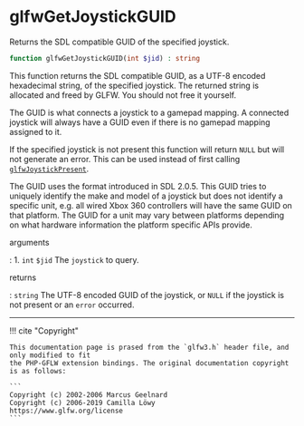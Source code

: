 # glfwGetJoystickGUID
Returns the SDL compatible GUID of the specified joystick.

```php
function glfwGetJoystickGUID(int $jid) : string
```

This function returns the SDL compatible GUID, as a UTF-8 encoded
hexadecimal string, of the specified joystick. The returned string is
allocated and freed by GLFW. You should not free it yourself.

The GUID is what connects a joystick to a gamepad mapping. A connected
joystick will always have a GUID even if there is no gamepad mapping
assigned to it.

If the specified joystick is not present this function will return `NULL`
but will not generate an error. This can be used instead of first calling
[`glfwJoystickPresent`](/API/GLFW/glfwJoystickPresent.html).

The GUID uses the format introduced in SDL 2.0.5. This GUID tries to
uniquely identify the make and model of a joystick but does not identify
a specific unit, e.g. all wired Xbox 360 controllers will have the same
GUID on that platform. The GUID for a unit may vary between platforms
depending on what hardware information the platform specific APIs provide.

arguments

:    1. `int` `$jid` The `joystick` to query.

returns

:    `string` The UTF-8 encoded GUID of the joystick, or `NULL` if the
joystick
is not present or an `error` occurred.

---
     

!!! cite "Copyright"

    This documentation page is prased from the `glfw3.h` header file, and only modified to fit 
    the PHP-GFLW extension bindings. The original documentation copyright is as follows:

    ```
    Copyright (c) 2002-2006 Marcus Geelnard
    Copyright (c) 2006-2019 Camilla Löwy
    https://www.glfw.org/license
    ```